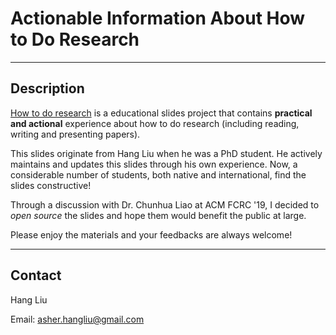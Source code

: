 # Actionable Information About How to Do Research

-------
Description
---------------

[How to do research](https://docs.google.com/presentation/d/1fWNPS5Ts2s13T3GFQIo_6H2LEOT1ZVHy-Pu_tDHHp_A/edit#slide=id.p) is a educational slides project that contains **practical and actional** experience about how to do research (including reading, writing and presenting papers). 

This slides originate from Hang Liu when he was a PhD student. He actively maintains and updates this slides through his own experience. Now, a considerable number of students, both native and international, find the slides constructive! 

Through a discussion with Dr. Chunhua Liao at ACM FCRC '19, I decided to *open source* the slides and hope them would benefit the public at large.

Please enjoy the materials and your feedbacks are always welcome!





------
Contact
------------
Hang Liu

Email: asher.hangliu@gmail.com

